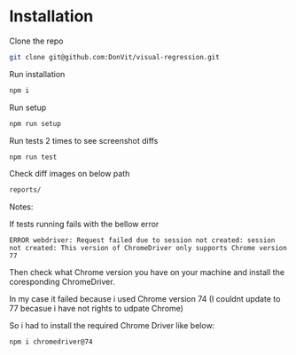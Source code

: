 # Installation

Clone the repo

```sh
git clone git@github.com:DonVit/visual-regression.git
```

Run installation

```sh
npm i
```

Run setup

```sh
npm run setup
```

Run tests 2 times to see screenshot diffs

```sh
npm run test
```

Check diff images on below path

```sh
reports/
```

Notes:

If tests running fails with the bellow error

```
ERROR webdriver: Request failed due to session not created: session not created: This version of ChromeDriver only supports Chrome version 77
```

Then check what Chrome version you have on your machine and install the coresponding ChromeDriver.

In my case it failed because i used Chrome version 74 (I couldnt update to 77 becasue i have not rights to udpate Chrome)

So i had to install the required Chrome Driver like below:

```sh
npm i chromedriver@74
```
